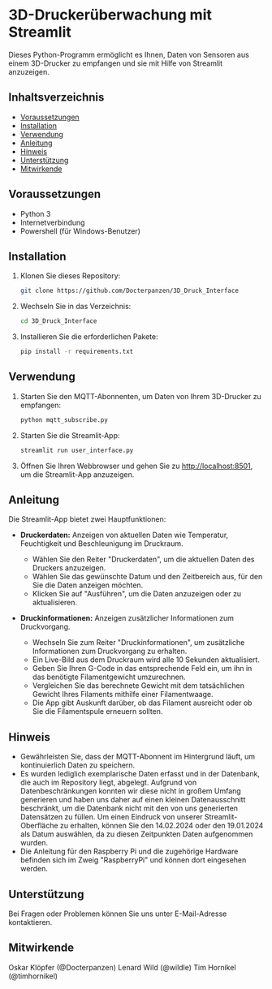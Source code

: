 # 3D-Druckerüberwachung mit Streamlit

Dieses Python-Programm ermöglicht es Ihnen, Daten von Sensoren aus einem 3D-Drucker zu empfangen und sie mit Hilfe von Streamlit anzuzeigen.

## Inhaltsverzeichnis

- [Voraussetzungen](#voraussetzungen)
- [Installation](#installation)
- [Verwendung](#verwendung)
- [Anleitung](#anleitung)
- [Hinweis](#hinweis)
- [Unterstützung](#unterstützung)
- [Mitwirkende](#mitwirkende)

## Voraussetzungen

- Python 3
- Internetverbindung
- Powershell (für Windows-Benutzer)

## Installation

1. Klonen Sie dieses Repository:

    ```bash
    git clone https://github.com/Docterpanzen/3D_Druck_Interface
    ```

2. Wechseln Sie in das Verzeichnis:

    ```bash
    cd 3D_Druck_Interface
    ```

3. Installieren Sie die erforderlichen Pakete:

    ```bash
    pip install -r requirements.txt
    ```

## Verwendung

1. Starten Sie den MQTT-Abonnenten, um Daten von Ihrem 3D-Drucker zu empfangen:

    ```bash
    python mqtt_subscribe.py
    ```

2. Starten Sie die Streamlit-App:

    ```bash
    streamlit run user_interface.py
    ```

3. Öffnen Sie Ihren Webbrowser und gehen Sie zu [http://localhost:8501](http://localhost:8501), um die Streamlit-App anzuzeigen.

## Anleitung

Die Streamlit-App bietet zwei Hauptfunktionen:

- **Druckerdaten:** Anzeigen von aktuellen Daten wie Temperatur, Feuchtigkeit und Beschleunigung im Druckraum.
  - Wählen Sie den Reiter "Druckerdaten", um die aktuellen Daten des Druckers anzuzeigen.
  - Wählen Sie das gewünschte Datum und den Zeitbereich aus, für den Sie die Daten anzeigen möchten.
  - Klicken Sie auf "Ausführen", um die Daten anzuzeigen oder zu aktualisieren.

- **Druckinformationen:** Anzeigen zusätzlicher Informationen zum Druckvorgang.
  - Wechseln Sie zum Reiter "Druckinformationen", um zusätzliche Informationen zum Druckvorgang zu erhalten.
  - Ein Live-Bild aus dem Druckraum wird alle 10 Sekunden aktualisiert.
  - Geben Sie Ihren G-Code in das entsprechende Feld ein, um ihn in das benötigte Filamentgewicht umzurechnen.
  - Vergleichen Sie das berechnete Gewicht mit dem tatsächlichen Gewicht Ihres Filaments mithilfe einer Filamentwaage.
  - Die App gibt Auskunft darüber, ob das Filament ausreicht oder ob Sie die Filamentspule erneuern sollten.

## Hinweis

- Gewährleisten Sie, dass der MQTT-Abonnent im Hintergrund läuft, um kontinuierlich Daten zu speichern.
- Es wurden lediglich exemplarische Daten erfasst und in der Datenbank, die auch im Repository liegt, abgelegt. Aufgrund von Datenbeschränkungen konnten wir diese nicht in großem Umfang generieren und haben uns daher auf einen kleinen Datenausschnitt beschränkt, um die Datenbank nicht mit den von uns generierten Datensätzen zu füllen. Um einen Eindruck von unserer Streamlit-Oberfläche zu erhalten, können Sie den 14.02.2024 oder den 19.01.2024 als Datum auswählen, da zu diesen Zeitpunkten Daten aufgenommen wurden.
- Die Anleitung für den Raspberry Pi und die zugehörige Hardware befinden sich im Zweig "RaspberryPi" und können dort eingesehen werden.

## Unterstützung

Bei Fragen oder Problemen können Sie uns unter E-Mail-Adresse kontaktieren.

## Mitwirkende

Oskar Klöpfer (@Docterpanzen)
Lenard Wild (@wildle)
Tim Hornikel (@timhornikel)